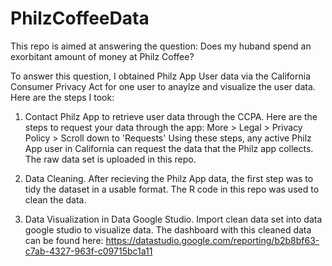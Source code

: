# PhilzCoffeeData

This repo is aimed at answering the question: Does my huband spend an exorbitant amount of money at Philz Coffee? 

To answer this question, I obtained Philz App User data via the California Consumer Privacy Act for one user to anaylze and visualize the user data. Here are the steps I took: 

  1. Contact Philz App to retrieve user data through the CCPA. 
      Here are the steps to request your data through the app: 
          More > Legal > Privacy Policy > Scroll down to 'Requests' 
      Using these steps, any active Philz App user in California can request the data that the Philz app collects. The raw data set is uploaded in this repo.  

  2. Data Cleaning. 
        After recieving the Philz App data, the first step was to tidy the dataset in a usable format. The R code in this repo was used to clean the data.


  3.  Data Visualization in Data Google Studio. Import clean data set into data google studio to visualize data. The dashboard with this cleaned data can be found          here: https://datastudio.google.com/reporting/b2b8bf63-c7ab-4327-963f-c09715bc1a11


